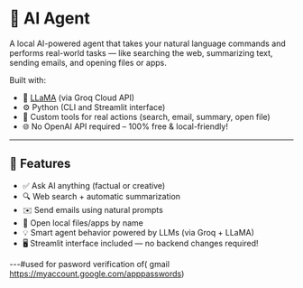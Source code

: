# 🧠 AI Agent

A local AI-powered agent that takes your natural language commands and performs real-world tasks — like searching the web, summarizing text, sending emails, and opening files or apps.

Built with:
- 🦙 [LLaMA](https://ai.meta.com/llama/) (via Groq Cloud API)
- ⚙️ Python (CLI and Streamlit interface)
- 🧰 Custom tools for real actions (search, email, summary, open file)
- 🌐 No OpenAI API required – 100% free & local-friendly!

---

## 🚀 Features

- ✅ Ask AI anything (factual or creative)
- 🔍 Web search + automatic summarization
- ✉️ Send emails using natural prompts
- 📂 Open local files/apps by name
- 💡 Smart agent behavior powered by LLMs (via Groq + LLaMA)
- 🖥️ Streamlit interface included — no backend changes required!

---#used for pasword verification of( gmail https://myaccount.google.com/apppasswords)
